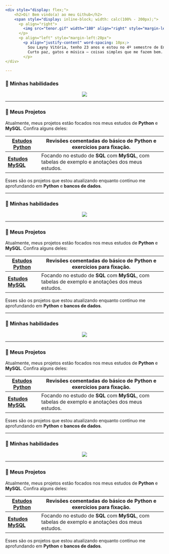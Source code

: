 ```yaml
---
<div style="display: flex;">
    <h2>Oi! Bem vindo(a) ao meu Github</h2>
    <span style="display: inline-block; width: calc(100% - 200px);">
      <p align="right">
        <img src="tenor.gif" width="180" align="right" style="margin-left: 20px; margin-top: 30px; margin-bottom: 10px;">
      </p>
      <p align="left" style="margin-left:20px">
        <p align="justify-content" word-spacing: 10px;>
          Sou Layny Vitória, tenho 23 anos e estou no 4º semestre de Engenharia de Computação 💻. Comecei com desenvolvimento web, que é uma área interessante, mas não consegui me sentir realizada nela. Depois de um tempo convivendo com amigos da área e acompanhando alguns projetos, minha vontade de aprender a lidar e manejar ferramentas que envolvam dados cresceu fortemente. Portanto, estou eu aqui começando do zero e pretendo registrar cada passo do meu aprendizado aqui.
          Curto paz, gatos e música – coisas simples que me fazem bem. Estou sempre tentando melhorar e aprender mais, tanto na tecnologia quanto na vida. Vou tentar transmitir quem eu sou e como estou evoluindo por meio das documentações dos meus estudos. Vamos lá!
        </p>
</div>
      
---
```


### 🌟 Minhas habilidades
<p align="center">
  <a href="https://skillicons.dev">
    <img src="https://skillicons.dev/icons?i=html,css,js,c,react,java,py,git&theme=dark&perline=8" />
  </a>
</p>

---

### 🚀 Meus Projetos

Atualmente, meus projetos estão focados nos meus estudos de **Python** e **MySQL**. Confira alguns deles:


| [**Estudos Python**](https://github.com/laynyv/estudos-python) | Revisões comentadas do básico de **Python** e exercícios para fixação.  |
| ------- | --------- |
| [**Estudos MySQL**](https://github.com/laynyv/estudos-mysql) | Focando no estudo de **SQL** com **MySQL**, com tabelas de exemplo e anotações dos meus estudos.  |

Esses são os projetos que estou atualizando enquanto continuo me aprofundando em **Python** e **bancos de dados**.

---

### 🌟 Minhas habilidades
<p align="center">
  <a href="https://skillicons.dev">
    <img src="https://skillicons.dev/icons?i=html,css,js,c,react,java,py,git&theme=dark&perline=8" />
  </a>
</p>

---

### 🚀 Meus Projetos

Atualmente, meus projetos estão focados nos meus estudos de **Python** e **MySQL**. Confira alguns deles:

| [**Estudos Python**](https://github.com/laynyv/estudos-python) | Revisões comentadas do básico de **Python** e exercícios para fixação.  |
| ------- | --------- |
| [**Estudos MySQL**](https://github.com/laynyv/estudos-mysql) | Focando no estudo de **SQL** com **MySQL**, com tabelas de exemplo e anotações dos meus estudos.  |

Esses são os projetos que estou atualizando enquanto continuo me aprofundando em **Python** e **bancos de dados**.




---

### 🌟 Minhas habilidades
<p align="center">
  <a href="https://skillicons.dev">
    <img src="https://skillicons.dev/icons?i=html,css,js,c,react,java,py,git&theme=dark&perline=8" />
  </a>
</p>

---

### 🚀 Meus Projetos

Atualmente, meus projetos estão focados nos meus estudos de **Python** e **MySQL**. Confira alguns deles:


| [**Estudos Python**](https://github.com/laynyv/estudos-python) | Revisões comentadas do básico de **Python** e exercícios para fixação.  |
| ------- | --------- |
| [**Estudos MySQL**](https://github.com/laynyv/estudos-mysql) | Focando no estudo de **SQL** com **MySQL**, com tabelas de exemplo e anotações dos meus estudos.  |

Esses são os projetos que estou atualizando enquanto continuo me aprofundando em **Python** e **bancos de dados**.

---

### 🌟 Minhas habilidades
<p align="center">
  <a href="https://skillicons.dev">
    <img src="https://skillicons.dev/icons?i=html,css,js,c,react,java,py,git&theme=dark&perline=8" />
  </a>
</p>

---

### 🚀 Meus Projetos

Atualmente, meus projetos estão focados nos meus estudos de **Python** e **MySQL**. Confira alguns deles:

| [**Estudos Python**](https://github.com/laynyv/estudos-python) | Revisões comentadas do básico de **Python** e exercícios para fixação.  |
| ------- | --------- |
| [**Estudos MySQL**](https://github.com/laynyv/estudos-mysql) | Focando no estudo de **SQL** com **MySQL**, com tabelas de exemplo e anotações dos meus estudos.  |

Esses são os projetos que estou atualizando enquanto continuo me aprofundando em **Python** e **bancos de dados**.
